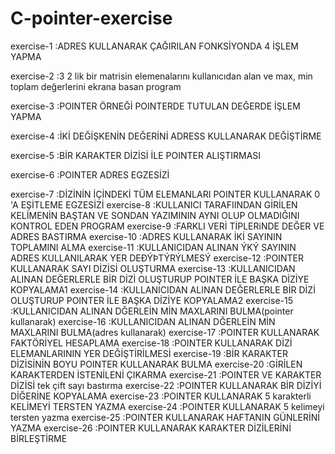# C-pointer-exercise
exercise-1  :ADRES KULLANARAK ÇAĞIRILAN FONKSİYONDA 4 İŞLEM YAPMA

exercise-2  :3 2 lik bir matrisin elemenalarını kullanıcıdan alan ve max, min toplam değerlerini ekrana basan program

exercise-3  :POINTER ÖRNEĞİ POINTERDE TUTULAN DEĞERDE İŞLEM YAPMA

exercise-4  :İKİ DEĞİŞKENİN DEĞERİNİ ADRESS KULLANARAK DEĞİŞTİRME

exercise-5  :BİR KARAKTER DİZİSİ İLE POINTER ALIŞTIRMASI

exercise-6  :POINTER ADRES EGZESİZİ

exercise-7  :DİZİNİN İÇİNDEKİ TÜM ELEMANLARI POINTER KULLANARAK 0 'A EŞİTLEME EGZESİZİ
exercise-8  :KULLANICI TARAFIINDAN GİRİLEN KELİMENİN BAŞTAN VE SONDAN YAZIMININ AYNI OLUP OLMADIĞINI KONTROL EDEN PROGRAM
exercise-9  :FARKLI VERİ TİPLERiNDE DEĞER VE ADRES BASTIRMA
exercise-10 :ADRES KULLANARAK İKİ SAYININ TOPLAMINI ALMA
exercise-11 :KULLANICIDAN ALINAN ÝKÝ SAYININ ADRES KULLANILARAK YER DEÐÝÞTÝRÝLMESÝ
exercise-12 :POINTER KULLANARAK SAYI DİZİSİ OLUŞTURMA
exercise-13 :KULLANICIDAN ALINAN DEĞERLERLE BİR DİZİ OLUŞTURUP POINTER İLE BAŞKA DİZİYE KOPYALAMA1
exercise-14 :KULLANICIDAN ALINAN DEĞERLERLE BİR DİZİ OLUŞTURUP POINTER İLE BAŞKA DİZİYE KOPYALAMA2
exercise-15 :KULLANICIDAN ALINAN DĞERLEİN MİN MAXLARINI BULMA(pointer kullanarak)
exercise-16 :KULLANICIDAN ALINAN DĞERLEİN MİN MAXLARINI BULMA(adres kullanarak)
exercise-17 :POINTER KULLANARAK FAKTÖRİYEL HESAPLAMA
exercise-18 :POINTER KULLANARAK DİZİ ELEMANLARININ YER DEĞİŞTİRİLMESİ
exercise-19 :BİR KARAKTER DİZİSİNİN BOYU POINTER KULLANARAK BULMA
exercise-20 :GİRİLEN KARAKTERDEN İSTENİLENİ ÇIKARMA
exercise-21 :POINTER VE KARAKTER DİZİSİ tek çift sayı bastırma
exercise-22 :POINTER KULLANARAK BİR DİZİYİ DİĞERİNE KOPYALAMA
exercise-23 :POINTER KULLANARAK 5 karakterli KELİMEYİ TERSTEN YAZMA
exercise-24 :POINTER KULLANARAK 5 kelimeyi tersten yazma
exercise-25 :POINTER KULLANARAK HAFTANIN GÜNLERİNİ YAZMA
exercise-26 :POINTER KULLANARAK KARAKTER DİZİLERİNİ BİRLEŞTİRME
